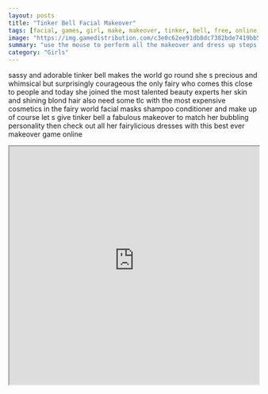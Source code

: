 ```yaml
---
layout: posts
title: "Tinker Bell Facial Makeover"
tags: [facial, games, girl, make, makeover, tinker, bell, free, online, games, oyna, game, free, games, play, play, games]
image: "https://img.gamedistribution.com/c3e0c62ee91db8dc7382bde7419bb573.jpg"
summary: "use the mouse to perform all the makeover and dress up steps  free online games oyna game free games play play games"
category: "Girls"
---
```


sassy and adorable tinker bell makes the world go round she s precious and whimsical but surprisingly courageous the only fairy who comes this close to people and today she joined the most talented beauty experts her skin and shining blond hair also need some tlc with the most expensive cosmetics in the fairy world facial masks shampoo conditioner and make up of course let s give tinker bell a fabulous makeover to match her bubbling personality then check out all her fairylicious dresses with this best ever makeover game online

<iframe width="100%" height="480px;" src="https://flash.gamedistribution.com?game=c3e0c62ee91db8dc7382bde7419bb573"></iframe>